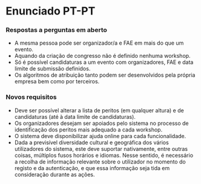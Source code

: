 # Enunciado PT-PT

### Respostas	a	perguntas	em aberto
* A mesma pessoa pode ser organizador/a e FAE em mais do que um evento.
* Aquando da criação de congresso não é definido nenhuma workshop.
* Só é possível candidaturas a um evento com organizadores, FAE e data limite de submissão definidos.
* Os algoritmos de atribuição tanto podem ser desenvolvidos pela própria empresa bem como por terceiros.

### Novos	requisitos
* Deve ser possível alterar a lista de peritos (em qualquer altura) e de candidaturas (até à data limite de candidaturas).
* Os organizadores desejam ser apoiados pelo sistema no processo de identificação dos peritos mais adequado a cada workshop.
* O sistema deve disponibilizar ajuda online para cada funcionalidade.
* Dada a previsível diversidade cultural e geográfica dos vários utilizadores do sistema, este deve suportar nativamente, entre outras coisas, múltiplos fusos horários e idiomas. Nesse sentido, é necessário a recolha de informação relevante sobre o utilizador no momento do registo e da autenticação, e que essa informação seja tida em consideração durante as ações.
